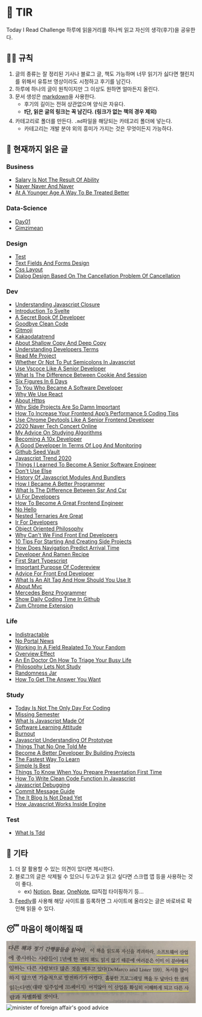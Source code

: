# 📖 TIR
Today I Read Challenge
하루에 읽을거리를 하나씩 읽고 자신의 생각(후기)을 공유한다.   

## 👩‍⚖️ 규칙  

1. 글의 종류는 잘 정리된 기사나 블로그 글, 책도 가능하며 너무 읽기가 싫다면 챌린지를 위해서 유튜브 영상이라도 시청하고 후기를 남긴다. 
2. 하루에 하나의 글이 원칙이지만 그 이상도 원하면 얼마든지 올린다. 
3. 문서 생성은 [markdown](https://gist.github.com/ihoneymon/652be052a0727ad59601)을 사용한다.   
    - 후기의 길이는 전혀 상관없으며 양식은 자유다.  
    - **❗단, 읽은 글의 링크는 꼭 남긴다. (링크가 없는 책의 경우 제외)** 
4. 카테고리로 폴더를 만든다. `.md`파일을 해당되는 카테고리 폴더에 넣는다.   
    - 카테고리는 개발 분야 외의 흥미가 가지는 것은 무엇이든지 가능하다.   

## 📰 현재까지 읽은 글  
### Business

- [Salary Is Not The Result Of Ability](Business/Salary-is-not-the-result-of-ability..md)
- [Naver Naver And Naver](Business/naver-naver-and-naver.md)
- [At A Younger Age A Way To Be Treated Better](Business/at-a-younger-age-a-way-to-be-treated-better.md)

### Data-Science

- [Day01](Data-Science/Day01.md)
- [Gimzimean](Data-Science/GIMZIMEAN.md)

### Design

- [Test](Design/test.md)
- [Text Fields And Forms Design](Design/text-fields-and-forms-design.md)
- [Css Layout](Design/css-layout.md)
- [Dialog Design Based On The Cancellation Problem Of Cancellation](Design/dialog-design-based-on-the-cancellation-problem-of-cancellation.md)

### Dev

- [Understanding Javascript Closure](Dev/understanding-javascript-closure.md)
- [Introduction To Svelte](Dev/introduction-to-svelte.md)
- [A Secret Book Of Developer](Dev/a-secret-book-of-developer.md)
- [Goodbye Clean Code](Dev/goodbye-clean-code.md)
- [Gitmoji](Dev/gitmoji.md)
- [Kakaodatatrend](Dev/kakaodatatrend.md)
- [About Shallow Copy And Deep Copy](Dev/about-shallow-copy-and-deep-copy.md)
- [Understanding Developers Terms](Dev/understanding-developers-terms.md)
- [Read Me Project](Dev/read-me-project.md)
- [Whether Or Not To Put Semicolons In Javascript](Dev/whether-or-not-to-put-semicolons-in-javaScript.md)
- [Use Vscoce Like A Senior Developer](Dev/use-vscoce-like-a-senior-developer.md)
- [What Is The Difference Between Cookie And Session](Dev/what-is-the-difference-between-cookie-and-session.md)
- [Six Figures In 6 Days](Dev/six-figures-in-6-days.md)
- [To You Who Became A Software Developer](Dev/to-you-who-became-a-software-developer.md)
- [Why We Use React](Dev/why-we-use-react.md)
- [About Https](Dev/about-https.md)
- [Why Side Projects Are So Damn Important](Dev/why-side-projects-are-so-damn-important.md)
- [How To Increase Your Frontend App’s Performance 5 Coding Tips](Dev/how-to-increase-your-frontend-app’s-performance-5-coding-tips.md)
- [Use Chrome Devtools Like A Senior Frontend Developer](Dev/use-chrome-devTools-like-a-senior-frontend-developer.md)
- [2020 Naver Tech Concert Online](Dev/2020-naver-tech-concert-online.md)
- [My Advice On Studying Algorithms](Dev/my-advice-on-studying-algorithms.md)
- [Becoming A 10x Developer](Dev/becoming-a-10x-developer.md)
- [A Good Developer In Terms Of Log And Monitoring](Dev/a-good-developer-in-terms-of-log-and-monitoring.md)
- [Github Seed Vault](Dev/github-seed-vault.md)
- [Javascript Trend 2020](Dev/javascript-trend-2020.md)
- [Things I Learned To Become A Senior Software Engineer](Dev/things-i-learned-to-become-a-senior-software-engineer.md)
- [Don't Use Else](Dev/don't-use-else.md)
- [History Of Javascript Modules And Bundlers](Dev/history-of-javascript-modules-and-bundlers.md)
- [How I Became A Better Programmer](Dev/how-i-became-a-better-programmer.md)
- [What Is The Difference Between Ssr And Csr](Dev/what-is-the-difference-between-SSR-and-CSR.md)
- [Ui For Developers](Dev/ui-for-developers.md)
- [How To Become A Great Frontend Engineer](Dev/how-to-become-a-great-frontend-engineer.md)
- [No Hello](Dev/no-hello.md)
- [Nested Ternaries Are Great](Dev/nested-ternaries-are-great.md)
- [Ir For Developers](Dev/ir-for-developers.md)
- [Object Oriented Philosophy](Dev/object-oriented-philosophy.md)
- [Why Can't We Find Front End Developers](Dev/why-can't-we-find-front-end-developers.md)
- [10 Tips For Starting And Creating Side Projects](Dev/10-tips-for-starting-and-creating-side-projects.md)
- [How Does Navigation Predict Arrival Time](Dev/how-does-navigation-predict-arrival-time.md)
- [Developer And Ramen Recipe](Dev/developer-and-ramen-recipe.md)
- [First Start Typescript](Dev/first-start-typescript.md)
- [Important Purpose Of Codereview](Dev/important-purpose-of-codereview.md)
- [Advice For Front End Developer](Dev/advice-for-front-end-developer.md)
- [What Is An Alt Tag And How Should You Use It](Dev/what-is-an-alt-tag-and-how-should-you-use-it.md)
- [About Mvc](Dev/about-mvc.md)
- [Mercedes Benz Programmer](Dev/mercedes-benz-programmer.md)
- [Show Daily Coding Time In Github](Dev/show-daily-coding-time-in-github.md)
- [Zum Chrome Extension](Dev/zum-chrome-extension.md)

### Life

- [Indistractable](Life/indistractable.md)
- [No Portal News](Life/no-portal-news.md)
- [Working In A Field Realated To Your Fandom](Life/working-in-a-field-realated-to-your-fandom.md)
- [Overview Effect](Life/overview-effect.md)
- [An En Doctor On How To Triage Your Busy Life](Life/an-en-doctor-on-how-to-triage-your-busy-life.md)
- [Philosophy Lets Not Study](Life/philosophy-lets-not-study.md)
- [Randomness Jar](Life/randomness-jar.md)
- [How To Get The Answer You Want](Life/how-to-get-the-answer-you-want.md)

### Study

- [Today Is Not The Only Day For Coding](Study/today-is-not-the-only-day-for-coding.md)
- [Missing Semester](Study/missing-semester.md)
- [What Is Javascript Made Of](Study/what-is-javascript-made-of.md)
- [Software Learning Attitude](Study/software-learning-attitude.md)
- [Burnout](Study/burnout.md)
- [Javascript Understanding Of Prototype](Study/javascript-understanding-of-prototype.md)
- [Things That No One Told Me](Study/things-that-no-one-told-me.md)
- [Become A Better Developer By Building Projects](Study/become-a-better-developer-by-building-projects.md)
- [The Fastest Way To Learn](Study/the-fastest-way-to-learn.md)
- [Simple Is Best](Study/simple-is-best.md)
- [Things To Know When You Prepare Presentation First Time](Study/things-to-know-when-you-prepare-presentation-first-time.md)
- [How To Write Clean Code Function In Javascript](Study/how-to-write-clean-code-function-in-javascript.md)
- [Javascript Debugging](Study/javascript-debugging.md)
- [Commit Message Guide](Study/commit-message-guide.md)
- [The It Blog Is Not Dead Yet](Study/the-IT-blog-is-not-dead-yet.md)
- [How Javascript Works Inside Engine](Study/how-javascript-works-inside-engine.md)

### Test

- [What Is Tdd](Test/what-is-TDD.md)

## 💬 기타  
1. 더 잘 활용할 수 있는 의견이 있다면 제시한다.  
2. 블로그의 글은 삭제될 수 있으니 두고두고 읽고 싶다면 스크랩 앱 등을 사용하는 것이 좋다.  
    - ex) [Notion](https://www.notion.so/), [Bear](https://bear.app/), [OneNote](https://www.onenote.com/), ⌨️직접 타이핑하기 등...
3. [Feedly](https://feedly.com/)를 사용해 해당 사이트를 등록하면 그 사이트에 올라오는 글은 바로바로 확인해 읽을 수 있다.   


## 😴 마음이 해이해질 때 

![code-complete2](img/IMG_7770.jpg)
![minister of foreign affair's good advice](img/kang.png)
